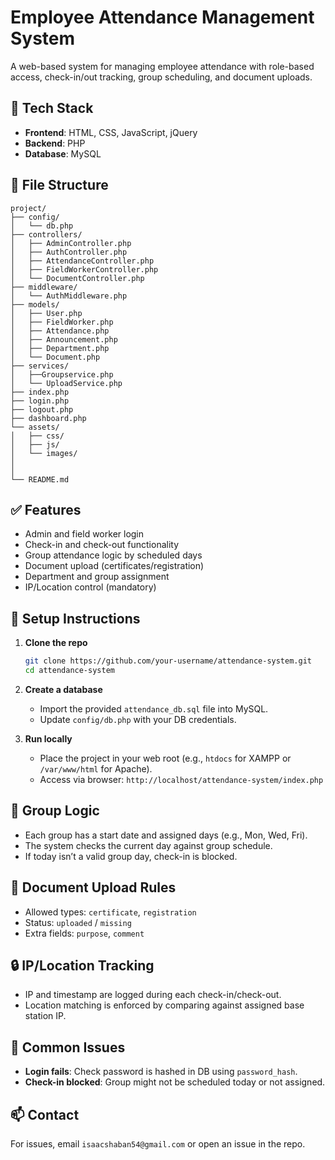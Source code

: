 # Employee Attendance Management System

A web-based system for managing employee attendance with role-based access, check-in/out tracking, group scheduling, and document uploads.

## 🔧 Tech Stack

- **Frontend**: HTML, CSS, JavaScript, jQuery
- **Backend**: PHP
- **Database**: MySQL

## 📁 File Structure

```
project/
├── config/
│   └── db.php
├── controllers/
│   ├── AdminController.php
│   ├── AuthController.php
│   ├── AttendanceController.php
│   ├── FieldWorkerController.php
│   └── DocumentController.php
├── middleware/
│   └── AuthMiddleware.php
├── models/
│   ├── User.php
│   ├── FieldWorker.php
│   ├── Attendance.php
│   ├── Announcement.php
│   ├── Department.php
│   └── Document.php
├── services/
│   ├──Groupservice.php
│   └── UploadService.php
├── index.php
├── login.php
├── logout.php
├── dashboard.php
└── assets/
│   ├── css/
│   ├── js/
│   └── images/
│
│
└── README.md
```

## ✅ Features

- Admin and field worker login
- Check-in and check-out functionality
- Group attendance logic by scheduled days
- Document upload (certificates/registration)
- Department and group assignment
- IP/Location control (mandatory)

## 🚀 Setup Instructions

1. **Clone the repo**
   ```bash
   git clone https://github.com/your-username/attendance-system.git
   cd attendance-system
   ```

2. **Create a database**
   - Import the provided `attendance_db.sql` file into MySQL.
   - Update `config/db.php` with your DB credentials.

3. **Run locally**
   - Place the project in your web root (e.g., `htdocs` for XAMPP or `/var/www/html` for Apache).
   - Access via browser: `http://localhost/attendance-system/index.php`

## 🧠 Group Logic

- Each group has a start date and assigned days (e.g., Mon, Wed, Fri).
- The system checks the current day against group schedule.
- If today isn’t a valid group day, check-in is blocked.

## 📄 Document Upload Rules

- Allowed types: `certificate`, `registration`
- Status: `uploaded` / `missing`
- Extra fields: `purpose`, `comment`

## 🔒 IP/Location Tracking

- IP and timestamp are logged during each check-in/check-out.
- Location matching is enforced by comparing against assigned base station IP.

## 🙋 Common Issues

- **Login fails**: Check password is hashed in DB using `password_hash`.
- **Check-in blocked**: Group might not be scheduled today or not assigned.

## 📫 Contact

For issues, email `isaacshaban54@gmail.com` or open an issue in the repo.
